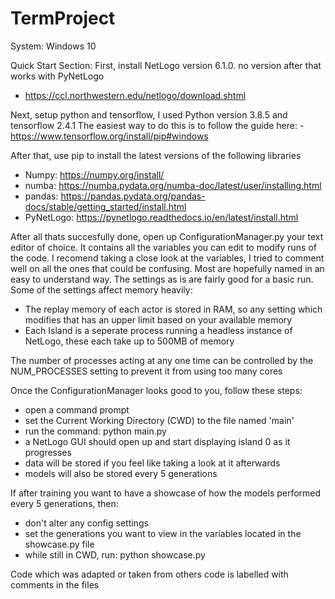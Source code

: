 # TermProject
System: Windows 10

Quick Start Section:
First, install NetLogo version 6.1.0. no version after that works with PyNetLogo
- https://ccl.northwestern.edu/netlogo/download.shtml

Next, setup python and tensorflow, I used Python version 3.8.5 and tensorflow 2.4.1
The easiest way to do this is to follow the guide here:
-https://www.tensorflow.org/install/pip#windows

After that, use pip to install the latest versions of the following libraries
- Numpy: https://numpy.org/install/
- numba: https://numba.pydata.org/numba-doc/latest/user/installing.html
- pandas: https://pandas.pydata.org/pandas-docs/stable/getting_started/install.html
- PyNetLogo: https://pynetlogo.readthedocs.io/en/latest/install.html

After all thats succesfully done, open up ConfigurationManager.py your text editor of choice. 
It contains all the variables you can edit to modify runs of the code.
I recomend taking a close look at the variables, I tried to comment well on all the ones that could be confusing.
Most are hopefully named in an easy to understand way.
The settings as is are fairly good for a basic run. 
Some of the settings affect memory heavily:
- The replay memory of each actor is stored in RAM, so any setting which modifies that has an upper limit based on your available memory
- Each Island is a seperate process running a headless instance of NetLogo, these each take up to 500MB of memory

The number of processes acting at any one time can be controlled by the NUM_PROCESSES setting to prevent it from using too many cores

Once the ConfigurationManager looks good to you, follow these steps: 
- open a command prompt
- set the Current Working Directory (CWD) to the file named 'main'
- run the command: python main.py
- a NetLogo GUI should open up and start displaying island 0 as it progresses
- data will be stored if you feel like taking a look at it afterwards
- models will also be stored every 5 generations

If after training you want to have a showcase of how the models performed every 5 generations, then:
- don't alter any config settings
- set the generations you want to view in the variables located in the showcase.py file
- while still in CWD, run: python showcase.py

Code which was adapted or taken from others code is labelled with comments in the files
